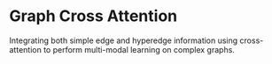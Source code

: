 # Graph Cross Attention
Integrating both simple edge and hyperedge information using cross-attention to perform multi-modal learning on complex graphs.
